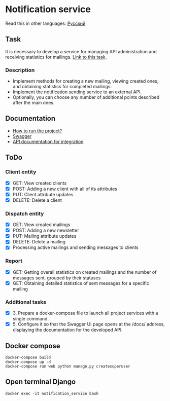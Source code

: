 # Notification service
Read this in other languages: [Русский](docs/ru/README.md)

## Task

It is necessary to develop a service for managing API administration and receiving statistics for mailings.
[Link to this task](https://vans-tan-09u.craft.me/n6OVYFVUpq0o6L).

### Description

- Implement methods for creating a new mailing, viewing created ones, and obtaining statistics for completed mailings.
- Implement the notification sending service to an external API.
- Optionally, you can choose any number of additional points described after the main ones.

## Documentation

- [How to run the project?](docs/en/run_app.md)
- [Swagger](http://localhost:8000/docs/)
- [API documentation for integration](docs/ru/guide/README.md)


## ToDo

### Client entity

- [X] GET: View created clients
- [X] POST: Adding a new client with all of its attributes
- [X] PUT: Client attribute updates
- [X] DELETE: Delete a client

### Dispatch entity

- [X] GET: View created mailings
- [X] POST: Adding a new newsletter
- [X] PUT: Mailing attribute updates
- [X] DELETE: Delete a mailing
- [X] Processing active mailings and sending messages to clients

### Report

- [X] GET: Getting overall statistics on created mailings and the number of messages sent, grouped by their statuses
- [X] GET: Obtaining detailed statistics of sent messages for a specific mailing

### Additional tasks

- [X] 3\. Prepare a docker-compose file to launch all project services with a single command.
- [X] 5\. Configure it so that the Swagger UI page opens at the /docs/ address, displaying the documentation for the developed API.

## Docker compose

```commandline
docker-compose build
docker-compose up -d
docker-compose run web python manage.py createsuperuser
```

## Open terminal Django

```commandline
docker exec -it notification_service bash
```
